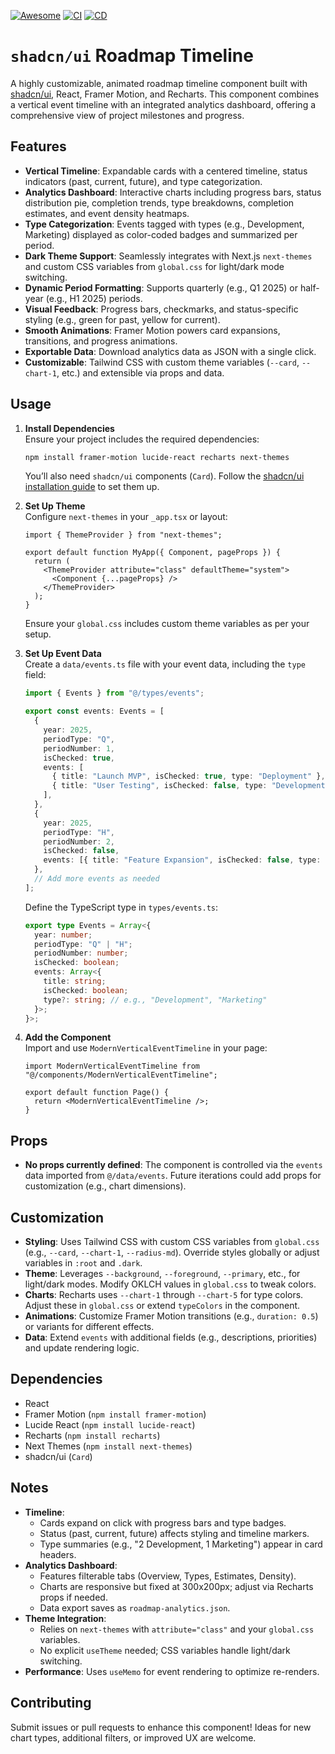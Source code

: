 [![Awesome](https://cdn.rawgit.com/sindresorhus/awesome/d7305f38d29fed78fa85652e3a63e154dd8e8829/media/badge.svg)](https://github.com/birobirobiro/awesome-shadcn-ui/)
[![CI](https://github.com/aliezzahn/event-timeline-roadmap/actions/workflows/ci.yml/badge.svg)](https://github.com/aliezzahn/event-timeline-roadmap/actions/workflows/ci.yml)
[![CD](https://github.com/aliezzahn/event-timeline-roadmap/actions/workflows/cd.yml/badge.svg)](https://github.com/aliezzahn/event-timeline-roadmap/actions/workflows/cd.yml)

# `shadcn/ui` Roadmap Timeline

A highly customizable, animated roadmap timeline component built with [shadcn/ui](https://ui.shadcn.com/), React, Framer
Motion, and Recharts. This component combines a vertical event timeline with an integrated analytics dashboard, offering
a comprehensive view of project milestones and progress.

## Features

- **Vertical Timeline**: Expandable cards with a centered timeline, status indicators (past, current, future), and type
  categorization.
- **Analytics Dashboard**: Interactive charts including progress bars, status distribution pie, completion trends, type
  breakdowns, completion estimates, and event density heatmaps.
- **Type Categorization**: Events tagged with types (e.g., Development, Marketing) displayed as color-coded badges and
  summarized per period.
- **Dark Theme Support**: Seamlessly integrates with Next.js `next-themes` and custom CSS variables from `global.css`
  for light/dark mode switching.
- **Dynamic Period Formatting**: Supports quarterly (e.g., Q1 2025) or half-year (e.g., H1 2025) periods.
- **Visual Feedback**: Progress bars, checkmarks, and status-specific styling (e.g., green for past, yellow for
  current).
- **Smooth Animations**: Framer Motion powers card expansions, transitions, and progress animations.
- **Exportable Data**: Download analytics data as JSON with a single click.
- **Customizable**: Tailwind CSS with custom theme variables (`--card`, `--chart-1`, etc.) and extensible via props and
  data.

## Usage

1. **Install Dependencies**  
   Ensure your project includes the required dependencies:

   ```bash
   npm install framer-motion lucide-react recharts next-themes
   ```

   You’ll also need `shadcn/ui` components (`Card`). Follow
   the [shadcn/ui installation guide](https://ui.shadcn.com/docs/installation) to set them up.

2. **Set Up Theme**  
   Configure `next-themes` in your `_app.tsx` or layout:

   ```tsx
   import { ThemeProvider } from "next-themes";

   export default function MyApp({ Component, pageProps }) {
     return (
       <ThemeProvider attribute="class" defaultTheme="system">
         <Component {...pageProps} />
       </ThemeProvider>
     );
   }
   ```

   Ensure your `global.css` includes custom theme variables as per your setup.

3. **Set Up Event Data**  
   Create a `data/events.ts` file with your event data, including the `type` field:

   ```typescript
   import { Events } from "@/types/events";

   export const events: Events = [
     {
       year: 2025,
       periodType: "Q",
       periodNumber: 1,
       isChecked: true,
       events: [
         { title: "Launch MVP", isChecked: true, type: "Deployment" },
         { title: "User Testing", isChecked: false, type: "Development" },
       ],
     },
     {
       year: 2025,
       periodType: "H",
       periodNumber: 2,
       isChecked: false,
       events: [{ title: "Feature Expansion", isChecked: false, type: "Development" }],
     },
     // Add more events as needed
   ];
   ```

   Define the TypeScript type in `types/events.ts`:

   ```typescript
   export type Events = Array<{
     year: number;
     periodType: "Q" | "H";
     periodNumber: number;
     isChecked: boolean;
     events: Array<{
       title: string;
       isChecked: boolean;
       type?: string; // e.g., "Development", "Marketing"
     }>;
   }>;
   ```

4. **Add the Component**  
   Import and use `ModernVerticalEventTimeline` in your page:

   ```tsx
   import ModernVerticalEventTimeline from "@/components/ModernVerticalEventTimeline";

   export default function Page() {
     return <ModernVerticalEventTimeline />;
   }
   ```

## Props

- **No props currently defined**: The component is controlled via the `events` data imported from `@/data/events`.
  Future iterations could add props for customization (e.g., chart dimensions).

## Customization

- **Styling**: Uses Tailwind CSS with custom CSS variables from `global.css` (e.g., `--card`, `--chart-1`,
  `--radius-md`). Override styles globally or adjust variables in `:root` and `.dark`.
- **Theme**: Leverages `--background`, `--foreground`, `--primary`, etc., for light/dark modes. Modify OKLCH values in
  `global.css` to tweak colors.
- **Charts**: Recharts uses `--chart-1` through `--chart-5` for type colors. Adjust these in `global.css` or extend
  `typeColors` in the component.
- **Animations**: Customize Framer Motion transitions (e.g., `duration: 0.5`) or variants for different effects.
- **Data**: Extend `events` with additional fields (e.g., descriptions, priorities) and update rendering logic.

## Dependencies

- React
- Framer Motion (`npm install framer-motion`)
- Lucide React (`npm install lucide-react`)
- Recharts (`npm install recharts`)
- Next Themes (`npm install next-themes`)
- shadcn/ui (`Card`)

## Notes

- **Timeline**:
    - Cards expand on click with progress bars and type badges.
    - Status (past, current, future) affects styling and timeline markers.
    - Type summaries (e.g., "2 Development, 1 Marketing") appear in card headers.
- **Analytics Dashboard**:
    - Features filterable tabs (Overview, Types, Estimates, Density).
    - Charts are responsive but fixed at 300x200px; adjust via Recharts props if needed.
    - Data export saves as `roadmap-analytics.json`.
- **Theme Integration**:
    - Relies on `next-themes` with `attribute="class"` and your `global.css` variables.
    - No explicit `useTheme` needed; CSS variables handle light/dark switching.
- **Performance**: Uses `useMemo` for event rendering to optimize re-renders.

## Contributing

Submit issues or pull requests to enhance this component! Ideas for new chart types, additional filters, or improved UX
are welcome.